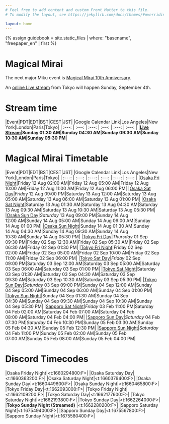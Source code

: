```yaml
---
# Feel free to add content and custom Front Matter to this file.
# To modify the layout, see https://jekyllrb.com/docs/themes/#overriding-theme-defaults

layout: home
---
```


{% assign guidebook = site.static_files | where: "basename", "freepaper_en" | first %}

# Magical Mirai

The next major Miku event is [Magical Mirai 10th Anniversary](https://magicalmirai.com/10th/index_en.html).

An [online Live stream](https://magicalmirai.com/10th/tokyo_overview_en.html#overview_live_broadcast) from Tokyo will happen Sunday, September 4th.

# Stream time

|Event|PDT|EDT|BST|CEST|JST|
|Google Calendar Link|Los Angeles|New York|London|Paris|Tokyo|
| :---: | :---: | :---: | :---: | :---: | :---: |
|**[Live Stream](https://calendar.google.com/calendar/u/0/r/eventedit?text=Magical%20Mirai%20Live%20Stream&dates=20220904T083000Z/20220904T103000Z&ctz=Asia%2FTokyo)**|**Sunday 01:30&nbsp;AM**|**Sunday 04:30&nbsp;AM**|**Sunday 09:30&nbsp;AM**|**Sunday 10:30&nbsp;AM**|**Sunday 05:30&nbsp;PM**|

# Magical Mirai Timetable

|Event|PDT|EDT|BST|CEST|JST|
|Google Calendar Link|Los Angeles|New York|London|Paris|Tokyo|
| :---: | :---: | :---: | :---: | :---: | :---: |
|[Osaka Fri Night](https://calendar.google.com/calendar/u/0/r/eventedit?text=Osaka%20Friday%20Night&dates=20220812T090000Z/20220812T110000Z&ctz=Asia%2FTokyo)|Friday 12&nbsp;Aug 02:00&nbsp;AM|Friday 12&nbsp;Aug 05:00&nbsp;AM|Friday 12&nbsp;Aug 10:00&nbsp;AM|Friday 12&nbsp;Aug 11:00&nbsp;AM|Friday 12&nbsp;Aug 06:00&nbsp;PM|
|[Osaka Sat Day](https://calendar.google.com/calendar/u/0/r/eventedit?text=Osaka%20Saturday%20Day&dates=20220813T040000Z/20220813T060000Z&ctz=Asia%2FTokyo)|_Friday_ 12&nbsp;Aug 09:00&nbsp;PM|Saturday 13&nbsp;Aug 12:00&nbsp;AM|Saturday 13&nbsp;Aug 05:00&nbsp;AM|Saturday 13&nbsp;Aug 06:00&nbsp;AM|Saturday 13&nbsp;Aug 01:00&nbsp;PM|
|[Osaka Sat Night](https://calendar.google.com/calendar/u/0/r/eventedit?text=Osaka%20Saturday%20Night&dates=20220813T083000Z/20220813T103000Z&ctz=Asia%2FTokyo)|Saturday 13&nbsp;Aug 01:30&nbsp;AM|Saturday 13&nbsp;Aug 04:30&nbsp;AM|Saturday 13&nbsp;Aug 09:30&nbsp;AM|Saturday 13&nbsp;Aug 10:30&nbsp;AM|Saturday 13&nbsp;Aug 05:30&nbsp;PM|
|[Osaka Sun Day](https://calendar.google.com/calendar/u/0/r/eventedit?text=Osaka%20Sunday%20Day&dates=20220814T040000Z/20220814T060000Z&ctz=Asia%2FTokyo)|_Saturday_ 13&nbsp;Aug 09:00&nbsp;PM|Sunday 14&nbsp;Aug 12:00&nbsp;AM|Sunday 14&nbsp;Aug 05:00&nbsp;AM|Sunday 14&nbsp;Aug 06:00&nbsp;AM|Sunday 14&nbsp;Aug 01:00&nbsp;PM|
|[Osaka Sun Night](https://calendar.google.com/calendar/u/0/r/eventedit?text=Osaka%20Sunday%20Night&dates=20220814T083000Z/20220814T103000Z&ctz=Asia%2FTokyo)|Sunday 14&nbsp;Aug 01:30&nbsp;AM|Sunday 14&nbsp;Aug 04:30&nbsp;AM|Sunday 14&nbsp;Aug 09:30&nbsp;AM|Sunday 14&nbsp;Aug 10:30&nbsp;AM|Sunday 14&nbsp;Aug 05:30&nbsp;PM|
|[Tokyo Fri Day](https://calendar.google.com/calendar/u/0/r/eventedit?text=Tokyo%20Friday%20Day&dates=20220902T043000Z/20220902T063000Z&ctz=Asia%2FTokyo)|_Thursday_ 01&nbsp;Sep 09:30&nbsp;PM|Friday 02&nbsp;Sep 12:30&nbsp;AM|Friday 02&nbsp;Sep 05:30&nbsp;AM|Friday 02&nbsp;Sep 06:30&nbsp;AM|Friday 02&nbsp;Sep 01:30&nbsp;PM|
|[Tokyo Fri Night](https://calendar.google.com/calendar/u/0/r/eventedit?text=Tokyo%20Friday%20Night&dates=20220902T090000Z/20220902T110000Z&ctz=Asia%2FTokyo)|Friday 02&nbsp;Sep 02:00&nbsp;AM|Friday 02&nbsp;Sep 05:00&nbsp;AM|Friday 02&nbsp;Sep 10:00&nbsp;AM|Friday 02&nbsp;Sep 11:00&nbsp;AM|Friday 02&nbsp;Sep 06:00&nbsp;PM|
|[Tokyo Sat Day](https://calendar.google.com/calendar/u/0/r/eventedit?text=Tokyo%20Saturday%20Day&dates=20220903T040000Z/20220903T060000Z&ctz=Asia%2FTokyo)|_Friday_ 02&nbsp;Sep 09:00&nbsp;PM|Saturday 03&nbsp;Sep 12:00&nbsp;AM|Saturday 03&nbsp;Sep 05:00&nbsp;AM|Saturday 03&nbsp;Sep 06:00&nbsp;AM|Saturday 03&nbsp;Sep 01:00&nbsp;PM|
|[Tokyo Sat Night](https://calendar.google.com/calendar/u/0/r/eventedit?text=Tokyo%20Saturday%20Night&dates=20220903T083000Z/20220903T103000Z&ctz=Asia%2FTokyo)|Saturday 03&nbsp;Sep 01:30&nbsp;AM|Saturday 03&nbsp;Sep 04:30&nbsp;AM|Saturday 03&nbsp;Sep 09:30&nbsp;AM|Saturday 03&nbsp;Sep 10:30&nbsp;AM|Saturday 03&nbsp;Sep 05:30&nbsp;PM|
|[Tokyo Sun Day](https://calendar.google.com/calendar/u/0/r/eventedit?text=Tokyo%20Sunday%20Day&dates=20220904T040000Z/20220904T060000Z&ctz=Asia%2FTokyo)|_Saturday_ 03&nbsp;Sep 09:00&nbsp;PM|Sunday 04&nbsp;Sep 12:00&nbsp;AM|Sunday 04&nbsp;Sep 05:00&nbsp;AM|Sunday 04&nbsp;Sep 06:00&nbsp;AM|Sunday 04&nbsp;Sep 01:00&nbsp;PM|
|[Tokyo Sun Night](https://calendar.google.com/calendar/u/0/r/eventedit?text=Tokyo%20Sunday%20Night&dates=20220904T083000Z/20220904T103000Z&ctz=Asia%2FTokyo)|Sunday 04&nbsp;Sep 01:30&nbsp;AM|Sunday 04&nbsp;Sep 04:30&nbsp;AM|Sunday 04&nbsp;Sep 09:30&nbsp;AM|Sunday 04&nbsp;Sep 10:30&nbsp;AM|Sunday 04&nbsp;Sep 05:30&nbsp;PM|
|[Sapporo Sat Night](https://calendar.google.com/calendar/u/0/r/eventedit?text=Sapporo%20Saturday%20Night&dates=20230204T070000Z/20230204T083000Z&ctz=Asia%2FTokyo)|_Friday_ 03&nbsp;Feb 11:00&nbsp;PM|Saturday 04&nbsp;Feb 02:00&nbsp;AM|Saturday 04&nbsp;Feb 07:00&nbsp;AM|Saturday 04&nbsp;Feb 08:00&nbsp;AM|Saturday 04&nbsp;Feb 04:00&nbsp;PM|
|[Sapporo Sun Day](https://calendar.google.com/calendar/u/0/r/eventedit?text=Sapporo%20Sunday%20Day&dates=20230205T033000Z/20230205T050000Z&ctz=Asia%2FTokyo)|_Saturday_ 04&nbsp;Feb 07:30&nbsp;PM|_Saturday_ 04&nbsp;Feb 10:30&nbsp;PM|Sunday 05&nbsp;Feb 03:30&nbsp;AM|Sunday 05&nbsp;Feb 04:30&nbsp;AM|Sunday 05&nbsp;Feb 12:30&nbsp;PM|
|[Sapporo Sun Night](https://calendar.google.com/calendar/u/0/r/eventedit?text=Sapporo%20Sunday%20Night&dates=20230205T070000Z/20230205T083000Z&ctz=Asia%2FTokyo)|_Saturday_ 04&nbsp;Feb 11:00&nbsp;PM|Sunday 05&nbsp;Feb 02:00&nbsp;AM|Sunday 05&nbsp;Feb 07:00&nbsp;AM|Sunday 05&nbsp;Feb 08:00&nbsp;AM|Sunday 05&nbsp;Feb 04:00&nbsp;PM|

# Discord Timecodes

|Osaka Friday Night|<t:1660294800:F>|
|Osaka Saturday Day|<t:1660363200:F>|
|Osaka Saturday Night|<t:1660379400:F>|
|Osaka Sunday Day|<t:1660449600:F>|
|Osaka Sunday Night|<t:1660465800:F>|
|Tokyo Friday Day|<t:1662093000:F>|
|Tokyo Friday Night|<t:1662109200:F>|
|Tokyo Saturday Day|<t:1662177600:F>|
|Tokyo Saturday Night|<t:1662193800:F>|
|Tokyo Sunday Day|<t:1662264000:F>|
|**Tokyo Sunday Night (Streamed)** |<t:1662280200:F>|
|Sapporo Saturday Night|<t:1675494000:F>|
|Sapporo Sunday Day|<t:1675567800:F>|
|Sapporo Sunday Night|<t:1675580400:F>|
